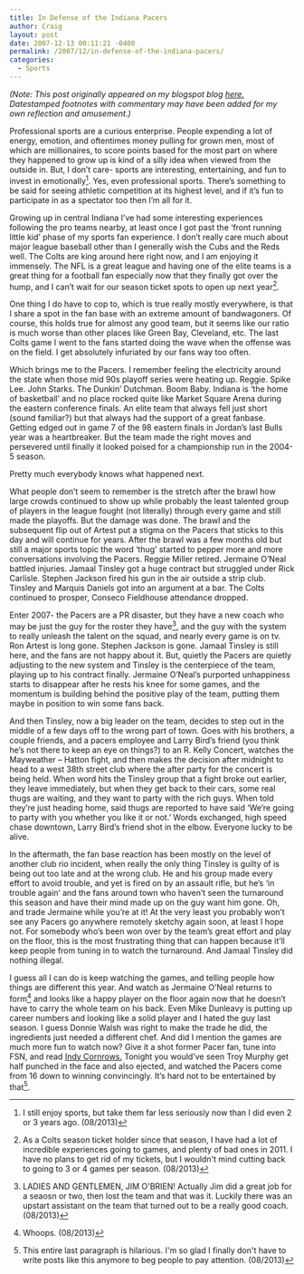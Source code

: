 ```yaml
---
title: In Defense of the Indiana Pacers
author: Craig
layout: post
date: 2007-12-13 00:11:21 -0400
permalink: /2007/12/in-defense-of-the-indiana-pacers/
categories:
  - Sports
---
```

*(Note: This post originally appeared on my blogspot blog [here.][1] Datestamped footnotes with commentary may have been added for my own reflection and amusement.)*

 [1]: http://craigtsoandso.blogspot.com/2007/12/in-defense-of-indiana-pacers.html

Professional sports are a curious enterprise. People expending a lot of energy, emotion, and oftentimes money pulling for grown men, most of which are millionaires, to score points based for the most part on where they happened to grow up is kind of a silly idea when viewed from the outside in. But, I don’t care- sports are interesting, entertaining, and fun to invest in emotionally[^1]. Yes, even professional sports. There’s something to be said for seeing athletic competition at its highest level, and if it’s fun to participate in as a spectator too then I’m all for it.

 [^1]: I still enjoy sports, but take them far less seriously now than I did even 2 or 3 years ago. (08/2013)

Growing up in central Indiana I’ve had some interesting experiences following the pro teams nearby, at least once I got past the ‘front running little kid’ phase of my sports fan experience. I don’t really care much about major league baseball other than I generally wish the Cubs and the Reds well. The Colts are king around here right now, and I am enjoying it immensely. The NFL is a great league and having one of the elite teams is a great thing for a football fan especially now that they finally got over the hump, and I can’t wait for our season ticket spots to open up next year[^2].

 [^2]: As a Colts season ticket holder since that season, I have had a lot of incredible experiences going to games, and plenty of bad ones in 2011. I have no plans to get rid of my tickets, but I wouldn't mind cutting back to going to 3 or 4 games per season. (08/2013)

One thing I do have to cop to, which is true really mostly everywhere, is that I share a spot in the fan base with an extreme amount of bandwagoners. Of course, this holds true for almost any good team, but it seems like our ratio is much worse than other places like Green Bay, Cleveland, etc. The last Colts game I went to the fans started doing the wave when the offense was on the field. I get absolutely infuriated by our fans way too often.

Which brings me to the Pacers. I remember feeling the electricity around the state when those mid 90s playoff series were heating up. Reggie. Spike Lee. John Starks. The Dunkin’ Dutchman. Boom Baby. Indiana is ‘the home of basketball’ and no place rocked quite like Market Square Arena during the eastern conference finals. An elite team that always fell just short (sound familiar?) but that always had the support of a great fanbase. Getting edged out in game 7 of the 98 eastern finals in Jordan’s last Bulls year was a heartbreaker. But the team made the right moves and persevered until finally it looked poised for a championship run in the 2004-5 season.

Pretty much everybody knows what happened next.

What people don’t seem to remember is the stretch after the brawl how large crowds continued to show up while probably the least talented group of players in the league fought (not literally) through every game and still made the playoffs. But the damage was done. The brawl and the subsequent flip out of Artest put a stigma on the Pacers that sticks to this day and will continue for years. After the brawl was a few months old but still a major sports topic the word ‘thug’ started to pepper more and more conversations involving the Pacers. Reggie Miller retired. Jermaine O’Neal battled injuries. Jamaal Tinsley got a huge contract but struggled under Rick Carlisle. Stephen Jackson fired his gun in the air outside a strip club. Tinsley and Marquis Daniels got into an argument at a bar. The Colts continued to prosper, Conseco Fieldhouse attendance dropped.

Enter 2007- the Pacers are a PR disaster, but they have a new coach who may be just the guy for the roster they have[^3], and the guy with the system to really unleash the talent on the squad, and nearly every game is on tv. Ron Artest is long gone. Stephen Jackson is gone. Jamaal Tinsley is still here, and the fans are not happy about it. But, quietly the Pacers are quietly adjusting to the new system and Tinsley is the centerpiece of the team, playing up to his contract finally. Jermaine O’Neal’s purported unhappiness starts to disappear after he rests his knee for some games, and the momentum is building behind the positive play of the team, putting them maybe in position to win some fans back.

 [^3]: LADIES AND GENTLEMEN, JIM O'BRIEN! Actually Jim did a great job for a seaosn or two, then lost the team and that was it. Luckily there was an upstart assistant on the team that turned out to be a really good coach. (08/2013)

And then Tinsley, now a big leader on the team, decides to step out in the middle of a few days off to the wrong part of town. Goes with his brothers, a couple friends, and a pacers employee and Larry Bird’s friend (you think he’s not there to keep an eye on things?) to an R. Kelly Concert, watches the Mayweather – Hatton fight, and then makes the decision after midnight to head to a west 38th street club where the after party for the concert is being held. When word hits the Tinsley group that a fight broke out earlier, they leave immediately, but when they get back to their cars, some real thugs are waiting, and they want to party with the rich guys. When told they’re just heading home, said thugs are reported to have said ‘We’re going to party with you whether you like it or not.’ Words exchanged, high speed chase downtown, Larry Bird’s friend shot in the elbow. Everyone lucky to be alive.

In the aftermath, the fan base reaction has been mostly on the level of another club rio incident, when really the only thing Tinsley is guilty of is being out too late and at the wrong club. He and his group made every effort to avoid trouble, and yet is fired on by an assault rifle, but he’s ‘in trouble again’ and the fans around town who haven’t seen the turnaround this season and have their mind made up on the guy want him gone. Oh, and trade Jermaine while you’re at it! At the very least you probably won’t see any Pacers go anywhere remotely sketchy again soon, at least I hope not. For somebody who’s been won over by the team’s great effort and play on the floor, this is the most frustrating thing that can happen because it’ll keep people from tuning in to watch the turnaround. And Jamaal Tinsley did nothing illegal.

I guess all I can do is keep watching the games, and telling people how things are different this year. And watch as Jermaine O’Neal returns to form[^4] and looks like a happy player on the floor again now that he doesn’t have to carry the whole team on his back. Even Mike Dunleavy is putting up career numbers and looking like a solid player and I hated the guy last season. I guess Donnie Walsh was right to make the trade he did, the ingredients just needed a different chef. And did I mention the games are much more fun to watch now? Give it a shot former Pacer fan, tune into FSN, and read [Indy Cornrows.][2] Tonight you would’ve seen Troy Murphy get half punched in the face and also ejected, and watched the Pacers come from 16 down to winning convincingly. It’s hard not to be entertained by that[^5].

 [2]: http://www.indycornrows.com
 [^4]: Whoops. (08/2013)
 [^5]: This entire last paragraph is hilarious. I'm so glad I finally don't have to write posts like this anymore to beg people to pay attention. (08/2013)
